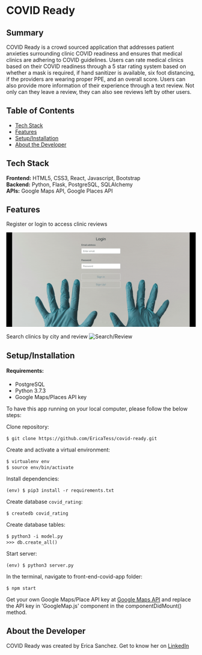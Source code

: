 # COVID Ready

## Summary
COVID Ready is a crowd sourced application that addresses patient anxieties surrounding clinic COVID readiness and ensures that medical clinics are adhering to COVID guidelines. Users can rate medical clinics based on their COVID readiness through a 5 star rating system based on whether a mask is required, if hand sanitizer is available, six foot distancing, if the providers are wearing proper PPE, and an overall score. Users can also provide more information of their experience through a text review. Not only can they leave a review, they can also see reviews left by other users.

## Table of Contents

* [Tech Stack](#tech-stack)
* [Features](#features)
* [Setup/Installation](#installation)
* [About the Developer](#about)

## <a name="tech-stack"></a>Tech Stack

__Frontend:__ HTML5, CSS3, React, Javascript, Bootstrap <br/>
__Backend:__ Python, Flask, PostgreSQL, SQLAlchemy <br/>
__APIs:__ Google Maps API, Google Places API <br/>

## <a name="features"></a>Features

Register or login to access clinic reviews

![Login](/front-end-covid-app/src/img/login.gif)

Search clinics by city and review
![Search/Review](/front-end-covid-app/src/img/nav-review.gif)

## <a name="installation"></a>Setup/Installation

#### Requirements:

- PostgreSQL
- Python 3.7.3
- Google Maps/Places API key

To have this app running on your local computer, please follow the below steps:

Clone repository:
```
$ git clone https://github.com/EricaTess/covid-ready.git
```
Create and activate a virtual environment:
```
$ virtualenv env
$ source env/bin/activate
```
Install dependencies:
```
(env) $ pip3 install -r requirements.txt
```
Create database `covid_rating`:
```
$ createdb covid_rating
```
Create database tables:
```
$ python3 -i model.py
>>> db.create_all()
```
Start server:
```
(env) $ python3 server.py
```
In the terminal, navigate to front-end-covid-app folder:
```
$ npm start
```

Get your own Google Maps/Place API key at [Google Maps API](https://developers.google.com/maps/documentation/javascript/get-api-key) and replace the API key in 'GoogleMap.js' component in the componentDidMount() method.


## <a name="about"></a>About the Developer

COVID Ready was created by Erica Sanchez. Get to know her on [LinkedIn](https://www.linkedin.com/in/erica-t-sanchez/)
